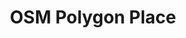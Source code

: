---
schema: default
title: OSM Polygon Place
organization: DataScientia Foundation
notes: A dataset encoding information about Polygon places following Open Street Maps.
resources:
  - name: OSM Polygon Place dataset
    url: >-
      https://drive.google.com/file/d/1G2Xx5kFWwzilg9-WFCNPNHq5_vq_xpuW/view?usp=share_link
    format: zip
license: ''
category:
  - Society and Territory
maintainer: Simone Bocca
maintainer_email: simone.bocca@unitn.it
creator: Xiaoyue Li
creator_email: 'xiaoyue.li@unitn.it '
publisher: DataScientia Foundation
owner: DataScientia Foundation
validator: Simone Bocca
keyword: 'Space, Geography, Trentino'
domain: Trentino (Italy)
language: English
issue_datetime: ''
modification_datetime: 04/04/2023, 01:28
reference_lightweight_ontology: >-
  <a
  href="https://datascientiafoundation.github.io/LiveKnowledge/datasets/osm-lightweight-ontology/">https://datascientiafoundation.github.io/LiveKnowledge/datasets/osm-lightweight-ontology/</a>
reference_teleontology: >-
  <a
  href="https://datascientiafoundation.github.io/LiveKnowledge/datasets/osm-teleontology/">https://datascientiafoundation.github.io/LiveKnowledge/datasets/osm-teleontology/</a>
reference_domain_language: none
min_longitude: '10.3000003'
max_longitude: '12.4999999'
min_latitude: '45.6000001'
max_latitude: '47.0996128'
temporal_extent: 'to 1st of Feburary, 2023'
generating_activity: DataScientia LiveData Catalog Instantiation
---